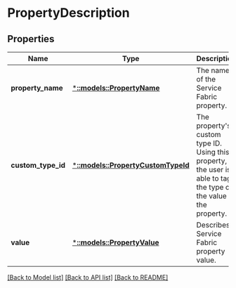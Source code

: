 # PropertyDescription

## Properties
Name | Type | Description | Notes
------------ | ------------- | ------------- | -------------
**property_name** | [***::models::PropertyName**](PropertyName.md) | The name of the Service Fabric property. | [default to null]
**custom_type_id** | [***::models::PropertyCustomTypeId**](PropertyCustomTypeId.md) | The property&#39;s custom type ID. Using this property, the user is able to tag the type of the value of the property. | [optional] [default to null]
**value** | [***::models::PropertyValue**](PropertyValue.md) | Describes a Service Fabric property value. | [default to null]

[[Back to Model list]](../README.md#documentation-for-models) [[Back to API list]](../README.md#documentation-for-api-endpoints) [[Back to README]](../README.md)


